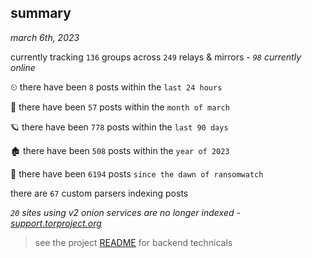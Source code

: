 
## summary
_march 6th, 2023_

currently tracking `136` groups across `249` relays & mirrors - _`98` currently online_

⏲ there have been `8` posts within the `last 24 hours`

🦈 there have been `57` posts within the `month of march`

🪐 there have been `778` posts within the `last 90 days`

🏚 there have been `508` posts within the `year of 2023`

🦕 there have been `6194` posts `since the dawn of ransomwatch`

there are `67` custom parsers indexing posts

_`20` sites using v2 onion services are no longer indexed - [support.torproject.org](https://support.torproject.org/onionservices/v2-deprecation/)_

> see the project [README](https://github.com/joshhighet/ransomwatch#ransomwatch--) for backend technicals
